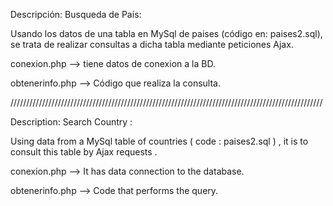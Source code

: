 Descripción: Busqueda de País:

Usando los datos de una tabla en MySql de paises (código en: paises2.sql), se trata de realizar consultas a dicha tabla mediante peticiones Ajax.

conexion.php --> tiene datos de conexion a la BD.

obtenerinfo.php  --> Código que realiza la consulta.

///////////////////////////////////////////////////////////////////////////////////////////////////

Description: Search Country :

Using data from a MySql table of countries ( code : paises2.sql ) , it is to consult this table by Ajax requests .


conexion.php --> It has data connection to the database.

obtenerinfo.php  --> Code that performs the query.